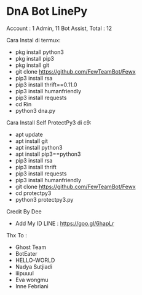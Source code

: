 # DnA Bot LinePy
Account :
1 Admin,
11 Bot Assist,
Total : 12

Cara Instal di termux: 
- pkg install python3 
- pkg install pip3 
- pkg install git 
- git clone https://github.com/FewTeamBot/Fewx
- pip3 install rsa 
- pip3 install thrift==0.11.0 
- pip3 install humanfriendly
- pip3 install requests 
- cd Rin
- python3 dna.py


Cara Install Self ProtectPy3 di c9: 
- apt update 
- apt install git 
- apt install python3 
- apt install pip3==python3 
- pip3 install rsa 
- pip3 install thrift 
- pip3 install requests 
- pip3 install humanfriendly 
- git clone https://github.com/FewTeamBot/Fewx
- cd protectpy3 
- python3 protectpy3.py 


Credit By Dee 
- Add My ID LINE : https://goo.gl/6hapLr



Thx To : 
- Ghost Team
- BotEater
- HELLO-WORLD
- Nadya Sutjiadi
- iiipuuul
- Eva wongmu
- Inne Febriani
